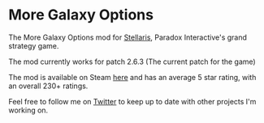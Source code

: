 # More Galaxy Options
The More Galaxy Options mod for [Stellaris](https://store.steampowered.com/app/281990/Stellaris/ "Stellaris' steam page"), Paradox Interactive's grand strategy game. 


The mod currently works for patch 2.6.3 (The current patch for the game)

The mod is available on Steam [here](https://steamcommunity.com/sharedfiles/filedetails/?id=1559417145 "The mod page on steam") and has an average 5 star rating, with an overall 230+ ratings. 

Feel free to follow me on [Twitter](https://twitter.com/The_Japies) to keep up to date with other projects I'm working on. 
